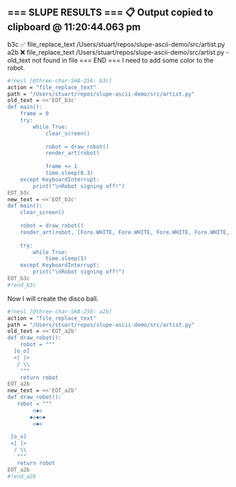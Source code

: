 === SLUPE RESULTS ===
📋 Output copied to clipboard @ 11:20:44.063 pm
---------------------
b3c ✅ file_replace_text /Users/stuart/repos/slupe-ascii-demo/src/artist.py
a2b ❌ file_replace_text /Users/stuart/repos/slupe-ascii-demo/src/artist.py - old_text not found in file
=== END ===
I need to add some color to the robot.

```sh nesl
#!nesl [@three-char-SHA-256: b3c]
action = "file_replace_text"
path = "/Users/stuart/repos/slupe-ascii-demo/src/artist.py"
old_text = <<'EOT_b3c'
def main():
    frame = 0
    try:
        while True:
            clear_screen()
            
            robot = draw_robot()
            render_art(robot)
            
            frame += 1
            time.sleep(0.3)
    except KeyboardInterrupt:
        print("\nRobot signing off!")
EOT_b3c
new_text = <<'EOT_b3c'
def main():
    clear_screen()
    
    robot = draw_robot()
    render_art(robot, [Fore.WHITE, Fore.WHITE, Fore.WHITE, Fore.WHITE, Fore.YELLOW, Fore.BLUE, Fore.RED])
    
    try:
        while True:
            time.sleep(1)
    except KeyboardInterrupt:
        print("\nRobot signing off!")
EOT_b3c
#!end_b3c
```
Now I will create the disco ball.

```sh nesl
#!nesl [@three-char-SHA-256: a2b]
action = "file_replace_text"
path = "/Users/stuart/repos/slupe-ascii-demo/src/artist.py"
old_text = <<'EOT_a2b'
def draw_robot():
    robot = """
  [o_o]
  <| |>
   / \\
    """
    return robot
EOT_a2b
new_text = <<'EOT_a2b'
def draw_robot():
   robot = """
        ◇◆◇
       ◆◇◆◇◆
        ◇◆◇
     
 [o_o]
 <| |>
  / \\
   """
   return robot
EOT_a2b
#!end_a2b
```